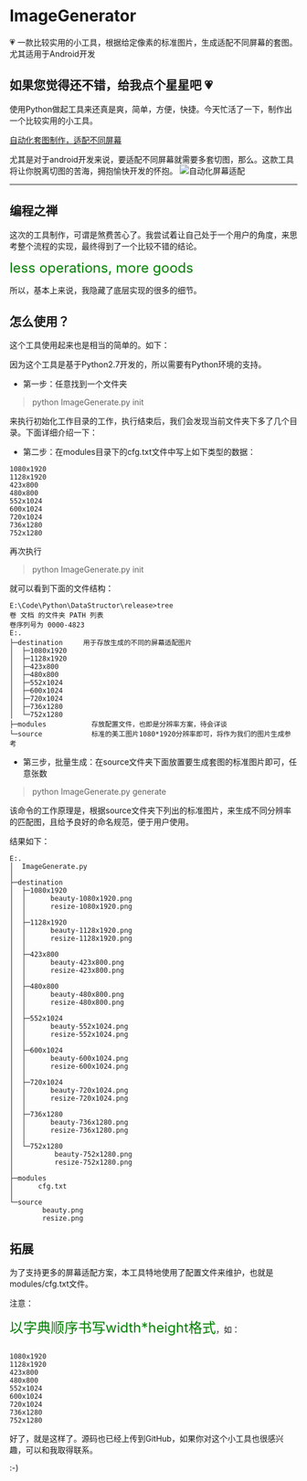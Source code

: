 # ImageGenerator
:heartpulse: 一款比较实用的小工具，根据给定像素的标准图片，生成适配不同屏幕的套图。尤其适用于Android开发

如果您觉得还不错，给我点个星星吧 :heartpulse:
---

使用Python做起工具来还真是爽，简单，方便，快捷。今天忙活了一下，制作出一个比较实用的小工具。

[自动化套图制作，适配不同屏幕](https://github.com/guoruibiao/ImageGenerator)

尤其是对于android开发来说，要适配不同屏幕就需要多套切图，那么。这款工具将让你脱离切图的苦海，拥抱愉快开发的怀抱。
![自动化屏幕适配](http://img.blog.csdn.net/20160818214816490)

---

## 编程之禅
 
 这次的工具制作，可谓是煞费苦心了。我尝试着让自己处于一个用户的角度，来思考整个流程的实现，最终得到了一个比较不错的结论。

<font color="green" size="5">less operations, more goods</font>

所以，基本上来说，我隐藏了底层实现的很多的细节。

## 怎么使用？

这个工具使用起来也是相当的简单的。如下：

因为这个工具是基于Python2.7开发的，所以需要有Python环境的支持。

- 第一步：任意找到一个文件夹

> python ImageGenerate.py init 

来执行初始化工作目录的工作，执行结束后，我们会发现当前文件夹下多了几个目录。下面详细介绍一下：

- 第二步：在modules目录下的cfg.txt文件中写上如下类型的数据：

```
1080x1920
1128x1920
423x800
480x800
552x1024
600x1024
720x1024
736x1280
752x1280

```
再次执行
> python ImageGenerate.py init 

就可以看到下面的文件结构：

```
E:\Code\Python\DataStructor\release>tree
卷 文档 的文件夹 PATH 列表
卷序列号为 0000-4823
E:.
├─destination     用于存放生成的不同的屏幕适配图片
│  ├─1080x1920
│  ├─1128x1920
│  ├─423x800
│  ├─480x800
│  ├─552x1024
│  ├─600x1024
│  ├─720x1024
│  ├─736x1280
│  └─752x1280
├─modules           存放配置文件，也即是分辨率方案，待会详谈
└─source            标准的美工图片1080*1920分辨率即可，将作为我们的图片生成参考

```


- 第三步，批量生成：在source文件夹下面放置要生成套图的标准图片即可，任意张数

> python ImageGenerate.py generate

 该命令的工作原理是，根据source文件夹下列出的标准图片，来生成不同分辨率的匹配图，且给予良好的命名规范，便于用户使用。

结果如下：

```
E:.
│  ImageGenerate.py
│
├─destination
│  ├─1080x1920
│  │      beauty-1080x1920.png
│  │      resize-1080x1920.png
│  │
│  ├─1128x1920
│  │      beauty-1128x1920.png
│  │      resize-1128x1920.png
│  │
│  ├─423x800
│  │      beauty-423x800.png
│  │      resize-423x800.png
│  │
│  ├─480x800
│  │      beauty-480x800.png
│  │      resize-480x800.png
│  │
│  ├─552x1024
│  │      beauty-552x1024.png
│  │      resize-552x1024.png
│  │
│  ├─600x1024
│  │      beauty-600x1024.png
│  │      resize-600x1024.png
│  │
│  ├─720x1024
│  │      beauty-720x1024.png
│  │      resize-720x1024.png
│  │
│  ├─736x1280
│  │      beauty-736x1280.png
│  │      resize-736x1280.png
│  │
│  └─752x1280
│          beauty-752x1280.png
│          resize-752x1280.png
│
├─modules
│      cfg.txt
│
└─source
        beauty.png
        resize.png

```


## 拓展
为了支持更多的屏幕适配方案，本工具特地使用了配置文件来维护，也就是modules/cfg.txt文件。 

注意：

<font color='green' size='5'> 以字典顺序书写width*height格式</font>，如：

```

1080x1920
1128x1920
423x800
480x800
552x1024
600x1024
720x1024
736x1280
752x1280
```

好了，就是这样了。源码也已经上传到GitHub，如果你对这个小工具也很感兴趣，可以和我取得联系。

:-)
